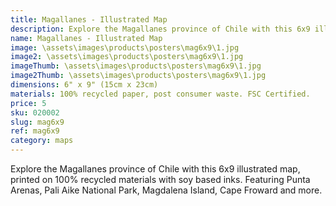 ```yaml
---
title: Magallanes - Illustrated Map
description: Explore the Magallanes province of Chile with this 6x9 illustrated map, printed on 100% recycled materials.
name: Magallanes - Illustrated Map
image: \assets\images\products\posters\mag6x9\1.jpg
image2: \assets\images\products\posters\mag6x9\1.jpg
imageThumb: \assets\images\products\posters\mag6x9\1.jpg
image2Thumb: \assets\images\products\posters\mag6x9\1.jpg
dimensions: 6" x 9" (15cm x 23cm)
materials: 100% recycled paper, post consumer waste. FSC Certified.
price: 5
sku: 020002
slug: mag6x9
ref: mag6x9
category: maps
---
```

Explore the Magallanes province of Chile with this 6x9 illustrated map, printed on 100% recycled materials with soy based inks. Featuring Punta Arenas, Pali Aike National Park, Magdalena Island, Cape Froward and more.
